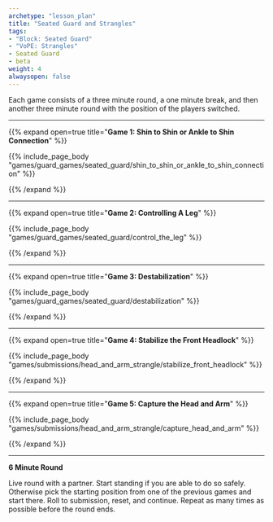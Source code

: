 ```yaml
--- 
archetype: "lesson_plan" 
title: "Seated Guard and Strangles"
tags: 
- "Block: Seated Guard"
- "VoPE: Strangles"
- Seated Guard
- beta
weight: 4
alwaysopen: false 
---
```



Each game consists of a three minute round, a one minute break, and then another three minute round with the position of the players switched. 

---
{{% expand open=true title="**Game 1: Shin to Shin or Ankle to Shin Connection**" %}}

{{% include_page_body "games/guard_games/seated_guard/shin_to_shin_or_ankle_to_shin_connection" %}}

{{% /expand %}}

---
{{% expand open=true title="**Game 2: Controlling A Leg**" %}}

{{% include_page_body "games/guard_games/seated_guard/control_the_leg" %}}

{{% /expand %}}

---
{{% expand open=true title="**Game 3: Destabilization**" %}}

{{% include_page_body "games/guard_games/seated_guard/destabilization" %}}

{{% /expand %}}

---
{{% expand open=true title="**Game 4: Stabilize the Front Headlock**" %}}

{{% include_page_body "games/submissions/head_and_arm_strangle/stabilize_front_headlock" %}}

{{% /expand %}}

---
{{% expand open=true title="**Game 5: Capture the Head and Arm**" %}}


{{% include_page_body "games/submissions/head_and_arm_strangle/capture_head_and_arm" %}}

{{% /expand %}}

---
**6 Minute Round**

Live round with a partner. Start standing if you are able to do so safely. Otherwise pick the starting position from one of the previous games and start there. Roll to submission, reset, and continue. Repeat as many times as possible before the round ends. 



